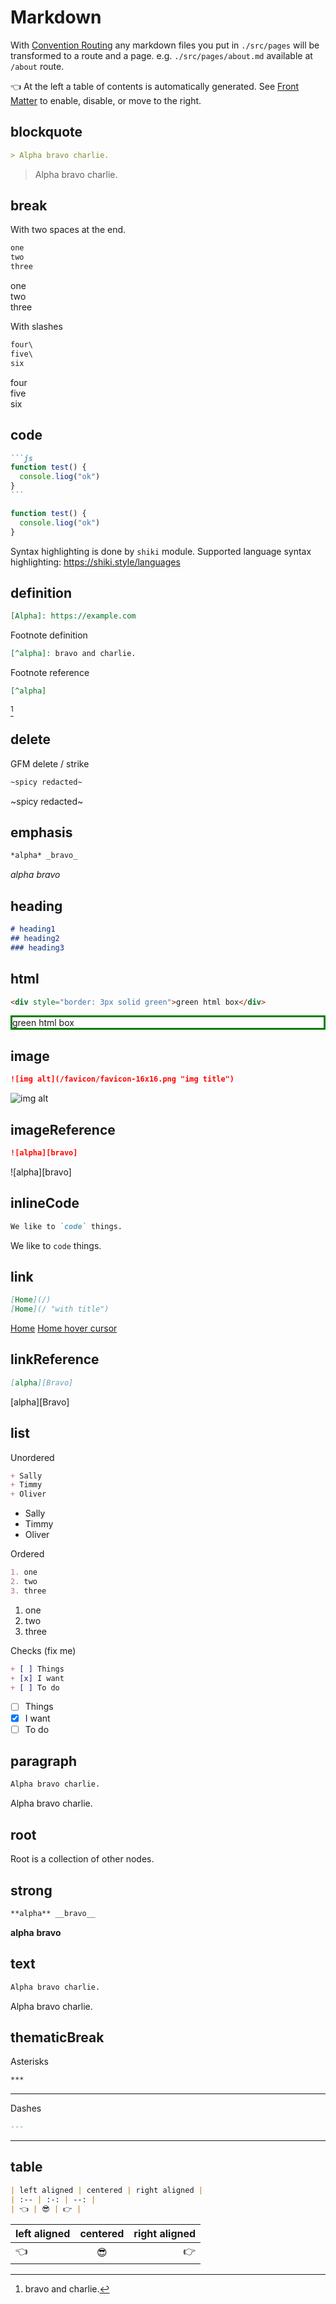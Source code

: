 
# Markdown

With [Convention Routing](/features/convention-routing) any markdown files you put in `./src/pages` will be transformed to a route and a page. e.g. `./src/pages/about.md` available at `/about` route.

👈 At the left a table of contents is automatically generated. See [Front Matter](/features/front-matter) to enable, disable, or move to the right.

## blockquote

```md
> Alpha bravo charlie.
```

> Alpha bravo charlie.

## break

With two spaces at the end.

```md
one  
two  
three
```

one  
two  
three

With slashes

```md
four\
five\
six
```

four\
five\
six

## code

````md
```js
function test() {
  console.liog("ok")
}
```
````

```js
function test() {
  console.liog("ok")
}
```

Syntax highlighting is done by `shiki` module. Supported language syntax highlighting: <https://shiki.style/languages>

## definition

```md
[Alpha]: https://example.com
```

[Alpha]: https://example.com

Footnote definition

```md
[^alpha]: bravo and charlie.
```

[^alpha]: bravo and charlie.

Footnote reference

```md
[^alpha]
```

[^alpha]

## delete

GFM delete / strike

```md
~spicy redacted~
```

~spicy redacted~

## emphasis

```md
*alpha* _bravo_
```

*alpha* _bravo_

## heading

```md
# heading1
## heading2
### heading3
```

## html

```html
<div style="border: 3px solid green">green html box</div>
```

<div style="border: 3px solid green">green html box</div>

## image

```md
![img alt](/favicon/favicon-16x16.png "img title")
```

![img alt](/favicon/favicon-16x16.png "img title")

## imageReference

```md
![alpha][bravo]
```

![alpha][bravo]

## inlineCode

```md
We like to `code` things.
```

We like to `code` things.

## link

```md
[Home](/)
[Home](/ "with title")
```

[Home](/)
[Home hover cursor](/ "with title")

## linkReference

```md
[alpha][Bravo]
```

[alpha][Bravo]

## list

Unordered

```md
+ Sally
+ Timmy
+ Oliver
```

+ Sally
+ Timmy
+ Oliver

Ordered

```md
1. one
2. two
3. three
```

1. one
2. two
3. three

Checks (fix me)

```md
+ [ ] Things
+ [x] I want
+ [ ] To do
```

+ [ ] Things
+ [x] I want
+ [ ] To do

## paragraph

```md
Alpha bravo charlie.
```

Alpha bravo charlie.

## root

Root is a collection of other nodes.

## strong

```md
**alpha** __bravo__
```

**alpha** __bravo__

## text

```md
Alpha bravo charlie.
```

Alpha bravo charlie.

## thematicBreak

Asterisks

```md
***
```

***

Dashes

```md
---
```

---

## table

```md
| left aligned | centered | right aligned |
| :-- | :-: | --: |
| 👈 | 😎 | 👉 |
```

| left aligned | centered | right aligned |
| :-- | :-: | --: |
| 👈 | 😎 | 👉 |
